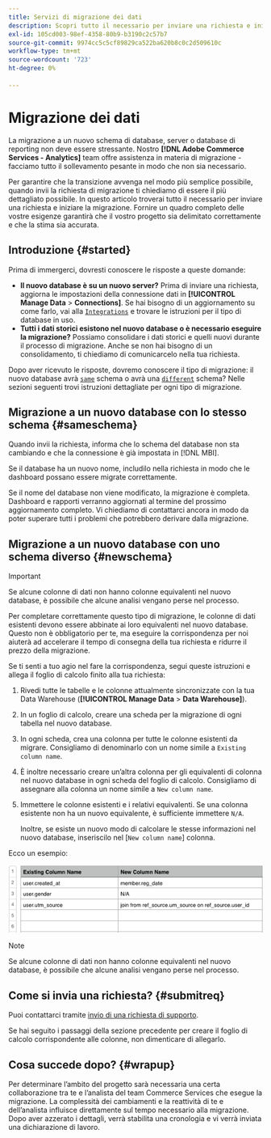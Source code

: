 ```yaml
---
title: Servizi di migrazione dei dati
description: Scopri tutto il necessario per inviare una richiesta e iniziare la migrazione.
exl-id: 105cd003-98ef-4358-80b9-b3190c2c57b7
source-git-commit: 9974cc5c5cf89829ca522ba620b8c0c2d509610c
workflow-type: tm+mt
source-wordcount: '723'
ht-degree: 0%

---
```


# Migrazione dei dati

La migrazione a un nuovo schema di database, server o database di reporting non deve essere stressante. Nostro **[!DNL Adobe Commerce Services - Analytics]** team offre assistenza in materia di migrazione - facciamo tutto il sollevamento pesante in modo che non sia necessario.

Per garantire che la transizione avvenga nel modo più semplice possibile, quando invii la richiesta di migrazione ti chiediamo di essere il più dettagliato possibile. In questo articolo troverai tutto il necessario per inviare una richiesta e iniziare la migrazione. Fornire un quadro completo delle vostre esigenze garantirà che il vostro progetto sia delimitato correttamente e che la stima sia accurata.

## Introduzione {#started}

Prima di immergerci, dovresti conoscere le risposte a queste domande:

* **Il nuovo database è su un nuovo server?** Prima di inviare una richiesta, aggiorna le impostazioni della connessione dati in **[!UICONTROL Manage Data** > **Connections]**. Se hai bisogno di un aggiornamento su come farlo, vai alla [`Integrations`](../integrations/integrations.md) e trovare le istruzioni per il tipo di database in uso.
* **Tutti i dati storici esistono nel nuovo database o è necessario eseguire la migrazione?** Possiamo consolidare i dati storici e quelli nuovi durante il processo di migrazione. Anche se non hai bisogno di un consolidamento, ti chiediamo di comunicarcelo nella tua richiesta.

Dopo aver ricevuto le risposte, dovremo conoscere il tipo di migrazione: il nuovo database avrà [`same`](#sameschema) schema o avrà una [`different`](#newschema) schema? Nelle sezioni seguenti trovi istruzioni dettagliate per ogni tipo di migrazione.

## Migrazione a un nuovo database con lo stesso schema {#sameschema}

Quando invii la richiesta, informa che lo schema del database non sta cambiando e che la connessione è già impostata in [!DNL MBI].

Se il database ha un nuovo nome, includilo nella richiesta in modo che le dashboard possano essere migrate correttamente.

Se il nome del database non viene modificato, la migrazione è completa. Dashboard e rapporti verranno aggiornati al termine del prossimo aggiornamento completo. Vi chiediamo di contattarci ancora in modo da poter superare tutti i problemi che potrebbero derivare dalla migrazione.

## Migrazione a un nuovo database con uno schema diverso {#newschema}

>[!IMPORTANT]
>
>Se alcune colonne di dati non hanno colonne equivalenti nel nuovo database, è possibile che alcune analisi vengano perse nel processo.

Per completare correttamente questo tipo di migrazione, le colonne di dati esistenti devono essere abbinate ai loro equivalenti nel nuovo database. Questo non è obbligatorio per te, ma eseguire la corrispondenza per noi aiuterà ad accelerare il tempo di consegna della tua richiesta e ridurre il prezzo della migrazione.

Se ti senti a tuo agio nel fare la corrispondenza, segui queste istruzioni e allega il foglio di calcolo finito alla tua richiesta:

1. Rivedi tutte le tabelle e le colonne attualmente sincronizzate con la tua Data Warehouse (**[!UICONTROL Manage Data** > **Data Warehouse]**).
1. In un foglio di calcolo, creare una scheda per la migrazione di ogni tabella nel nuovo database.
1. In ogni scheda, crea una colonna per tutte le colonne esistenti da migrare. Consigliamo di denominarlo con un nome simile a `Existing column name`.
1. È inoltre necessario creare un’altra colonna per gli equivalenti di colonna nel nuovo database in ogni scheda del foglio di calcolo. Consigliamo di assegnare alla colonna un nome simile a `New column name`.
1. Immettere le colonne esistenti e i relativi equivalenti. Se una colonna esistente non ha un nuovo equivalente, è sufficiente immettere `N/A`.

   Inoltre, se esiste un nuovo modo di calcolare le stesse informazioni nel nuovo database, inseriscilo nel [`New column name`] colonna.

Ecco un esempio:

![](../../../assets/Migration_Spreadsheet.png)

>[!NOTE]
>
>Se alcune colonne di dati non hanno colonne equivalenti nel nuovo database, è possibile che alcune analisi vengano perse nel processo.

## Come si invia una richiesta? {#submitreq}

Puoi contattarci tramite [invio di una richiesta di supporto](../../../guide-overview.md).

Se hai seguito i passaggi della sezione precedente per creare il foglio di calcolo corrispondente alle colonne, non dimenticare di allegarlo.

## Cosa succede dopo? {#wrapup}

Per determinare l’ambito del progetto sarà necessaria una certa collaborazione tra te e l’analista del team Commerce Services che esegue la migrazione. La complessità dei cambiamenti e la reattività di te e dell’analista influisce direttamente sul tempo necessario alla migrazione. Dopo aver azzerato i dettagli, verrà stabilita una cronologia e vi verrà inviata una dichiarazione di lavoro.
